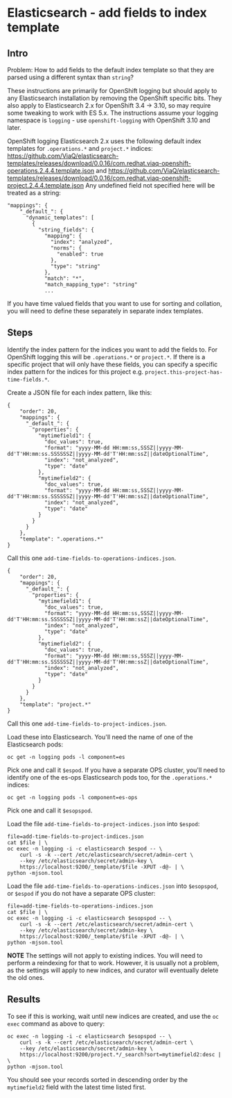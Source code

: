 Elasticsearch - add fields to index template
============================================

Intro
-----

Problem: How to add fields to the default index template so that they are
parsed using a different syntax than `string`?

These instructions are primarily for OpenShift logging but should apply to any
Elasticsearch installation by removing the OpenShift specific bits.  They also
apply to Elasticsearch 2.x for OpenShift 3.4 -> 3.10, so may require
some tweaking to work with ES 5.x.  The instructions assume your logging
namespace is `logging` - use `openshift-logging` with OpenShift 3.10 and later.

OpenShift logging Elasticsearch 2.x uses the following default index templates for
`.operations.*` and `project.*` indices:
https://github.com/ViaQ/elasticsearch-templates/releases/download/0.0.16/com.redhat.viaq-openshift-operations.2.4.4.template.json
and
https://github.com/ViaQ/elasticsearch-templates/releases/download/0.0.16/com.redhat.viaq-openshift-project.2.4.4.template.json
Any undefined field not specified here will be treated as a string:

    "mappings": {
        "_default_": {
          "dynamic_templates": [
            {
              "string_fields": {
                "mapping": {
                  "index": "analyzed",
                  "norms": {
                    "enabled": true
                  },
                  "type": "string"
                },
                "match": "*",
                "match_mapping_type": "string"
                ...

If you have time valued fields that you want to use for sorting and collation, you
will need to define these separately in separate index templates.

Steps
-----

Identify the index pattern for the indices you want to add the fields to.  For OpenShift
logging this will be `.operations.*` or `project.*`.  If there is a specific project that
will only have these fields, you can specify a specific index pattern for the indices for
this project e.g. `project.this-project-has-time-fields.*`.

Create a JSON file for each index pattern, like this:

    {
        "order": 20,
        "mappings": {
          "_default_": {
            "properties": {
              "mytimefield1": {
                "doc_values": true,
                "format": "yyyy-MM-dd HH:mm:ss,SSSZ||yyyy-MM-dd'T'HH:mm:ss.SSSSSSZ||yyyy-MM-dd'T'HH:mm:ssZ||dateOptionalTime",
                "index": "not_analyzed",
                "type": "date"
              },
              "mytimefield2": {
                "doc_values": true,
                "format": "yyyy-MM-dd HH:mm:ss,SSSZ||yyyy-MM-dd'T'HH:mm:ss.SSSSSSZ||yyyy-MM-dd'T'HH:mm:ssZ||dateOptionalTime",
                "index": "not_analyzed",
                "type": "date"
              }
            }
          }
        },
        "template": ".operations.*"
    }

Call this one `add-time-fields-to-operations-indices.json`.

    {
        "order": 20,
        "mappings": {
          "_default_": {
            "properties": {
              "mytimefield1": {
                "doc_values": true,
                "format": "yyyy-MM-dd HH:mm:ss,SSSZ||yyyy-MM-dd'T'HH:mm:ss.SSSSSSZ||yyyy-MM-dd'T'HH:mm:ssZ||dateOptionalTime",
                "index": "not_analyzed",
                "type": "date"
              },
              "mytimefield2": {
                "doc_values": true,
                "format": "yyyy-MM-dd HH:mm:ss,SSSZ||yyyy-MM-dd'T'HH:mm:ss.SSSSSSZ||yyyy-MM-dd'T'HH:mm:ssZ||dateOptionalTime",
                "index": "not_analyzed",
                "type": "date"
              }
            }
          }
        },
        "template": "project.*"
    }


Call this one `add-time-fields-to-project-indices.json`.

Load these into Elasticsearch.  You'll need the name of one of the Elasticsearch
pods:

    oc get -n logging pods -l component=es

Pick one and call it `$espod`.  If you have a separate OPS cluster, you'll need
to identify one of the es-ops Elasticsearch pods too, for the `.operations.*`
indices:

    oc get -n logging pods -l component=es-ops

Pick one and call it `$esopspod`.

Load the file `add-time-fields-to-project-indices.json` into `$espod`:

    file=add-time-fields-to-project-indices.json
    cat $file | \
    oc exec -n logging -i -c elasticsearch $espod -- \
        curl -s -k --cert /etc/elasticsearch/secret/admin-cert \
        --key /etc/elasticsearch/secret/admin-key \
        https://localhost:9200/_template/$file -XPUT -d@- | \
    python -mjson.tool

Load the file `add-time-fields-to-operations-indices.json` into `$esopspod`, or
`$espod` if you do not have a separate OPS cluster:

    file=add-time-fields-to-operations-indices.json
    cat $file | \
    oc exec -n logging -i -c elasticsearch $esopspod -- \
        curl -s -k --cert /etc/elasticsearch/secret/admin-cert \
        --key /etc/elasticsearch/secret/admin-key \
        https://localhost:9200/_template/$file -XPUT -d@- | \
    python -mjson.tool

**NOTE** The settings will not apply to existing indices.  You will need to
perform a reindexing for that to work.  However, it is usually not a problem,
as the settings will apply to new indices, and curator will eventually delete
the old ones.

Results
-------

To see if this is working, wait until new indices are created, and use the
`oc exec` command as above to query:

    oc exec -n logging -i -c elasticsearch $esopspod -- \
        curl -s -k --cert /etc/elasticsearch/secret/admin-cert \
        --key /etc/elasticsearch/secret/admin-key \
        https://localhost:9200/project.*/_search?sort=mytimefield2:desc | \
    python -mjson.tool

You should see your records sorted in descending order by the `mytimefield2` field
with the latest time listed first.

